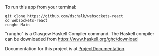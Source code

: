 To run this app from your terminal:

```
git clone https://github.com/dschalk/websockets-react
cd websockets-react
runghc Main
```

"runghc" is a Glasgow Haskell Compiler command. The Haskell compiler can be downloaded from https://www.haskell.org/ghc/download

Documentation for this project is at
[ProjectDocumentation](https://www.fpcomplete.com/user/dschalk/Websockets%20Game%20of%20Score?show=tutorials).
